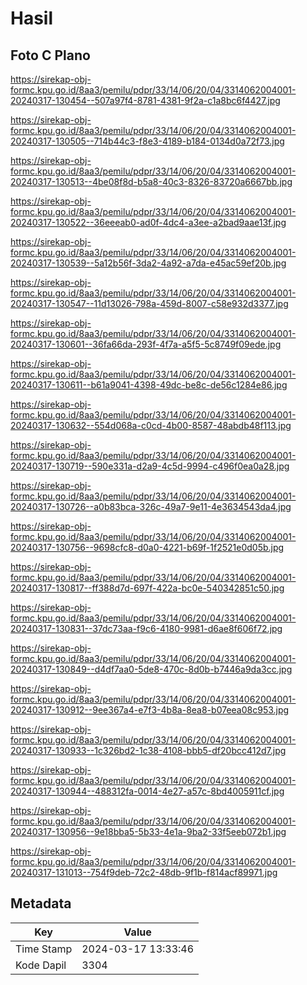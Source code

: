 # Hasil

## Foto C Plano

https://sirekap-obj-formc.kpu.go.id/8aa3/pemilu/pdpr/33/14/06/20/04/3314062004001-20240317-130454--507a97f4-8781-4381-9f2a-c1a8bc6f4427.jpg

https://sirekap-obj-formc.kpu.go.id/8aa3/pemilu/pdpr/33/14/06/20/04/3314062004001-20240317-130505--714b44c3-f8e3-4189-b184-0134d0a72f73.jpg

https://sirekap-obj-formc.kpu.go.id/8aa3/pemilu/pdpr/33/14/06/20/04/3314062004001-20240317-130513--4be08f8d-b5a8-40c3-8326-83720a6667bb.jpg

https://sirekap-obj-formc.kpu.go.id/8aa3/pemilu/pdpr/33/14/06/20/04/3314062004001-20240317-130522--36eeeab0-ad0f-4dc4-a3ee-a2bad9aae13f.jpg

https://sirekap-obj-formc.kpu.go.id/8aa3/pemilu/pdpr/33/14/06/20/04/3314062004001-20240317-130539--5a12b56f-3da2-4a92-a7da-e45ac59ef20b.jpg

https://sirekap-obj-formc.kpu.go.id/8aa3/pemilu/pdpr/33/14/06/20/04/3314062004001-20240317-130547--11d13026-798a-459d-8007-c58e932d3377.jpg

https://sirekap-obj-formc.kpu.go.id/8aa3/pemilu/pdpr/33/14/06/20/04/3314062004001-20240317-130601--36fa66da-293f-4f7a-a5f5-5c8749f09ede.jpg

https://sirekap-obj-formc.kpu.go.id/8aa3/pemilu/pdpr/33/14/06/20/04/3314062004001-20240317-130611--b61a9041-4398-49dc-be8c-de56c1284e86.jpg

https://sirekap-obj-formc.kpu.go.id/8aa3/pemilu/pdpr/33/14/06/20/04/3314062004001-20240317-130632--554d068a-c0cd-4b00-8587-48abdb48f113.jpg

https://sirekap-obj-formc.kpu.go.id/8aa3/pemilu/pdpr/33/14/06/20/04/3314062004001-20240317-130719--590e331a-d2a9-4c5d-9994-c496f0ea0a28.jpg

https://sirekap-obj-formc.kpu.go.id/8aa3/pemilu/pdpr/33/14/06/20/04/3314062004001-20240317-130726--a0b83bca-326c-49a7-9e11-4e3634543da4.jpg

https://sirekap-obj-formc.kpu.go.id/8aa3/pemilu/pdpr/33/14/06/20/04/3314062004001-20240317-130756--9698cfc8-d0a0-4221-b69f-1f2521e0d05b.jpg

https://sirekap-obj-formc.kpu.go.id/8aa3/pemilu/pdpr/33/14/06/20/04/3314062004001-20240317-130817--ff388d7d-697f-422a-bc0e-540342851c50.jpg

https://sirekap-obj-formc.kpu.go.id/8aa3/pemilu/pdpr/33/14/06/20/04/3314062004001-20240317-130831--37dc73aa-f9c6-4180-9981-d6ae8f606f72.jpg

https://sirekap-obj-formc.kpu.go.id/8aa3/pemilu/pdpr/33/14/06/20/04/3314062004001-20240317-130849--d4df7aa0-5de8-470c-8d0b-b7446a9da3cc.jpg

https://sirekap-obj-formc.kpu.go.id/8aa3/pemilu/pdpr/33/14/06/20/04/3314062004001-20240317-130912--9ee367a4-e7f3-4b8a-8ea8-b07eea08c953.jpg

https://sirekap-obj-formc.kpu.go.id/8aa3/pemilu/pdpr/33/14/06/20/04/3314062004001-20240317-130933--1c326bd2-1c38-4108-bbb5-df20bcc412d7.jpg

https://sirekap-obj-formc.kpu.go.id/8aa3/pemilu/pdpr/33/14/06/20/04/3314062004001-20240317-130944--488312fa-0014-4e27-a57c-8bd4005911cf.jpg

https://sirekap-obj-formc.kpu.go.id/8aa3/pemilu/pdpr/33/14/06/20/04/3314062004001-20240317-130956--9e18bba5-5b33-4e1a-9ba2-33f5eeb072b1.jpg

https://sirekap-obj-formc.kpu.go.id/8aa3/pemilu/pdpr/33/14/06/20/04/3314062004001-20240317-131013--754f9deb-72c2-48db-9f1b-f814acf89971.jpg


## Metadata

| Key        | Value               |
| ---------- | ------------------- |
| Time Stamp | 2024-03-17 13:33:46 |
| Kode Dapil | 3304                |



